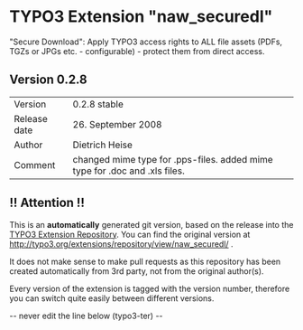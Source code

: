 # TYPO3 Extension "naw_securedl"
"Secure Download": Apply TYPO3 access rights to ALL file assets (PDFs, TGZs or JPGs etc. - configurable) - protect them from direct access.

## Version 0.2.8




<table>
	<tr><td>Version</td><td>0.2.8 stable</td></tr>
	<tr><td>Release date</td><td>26. September 2008</td></tr>
	<tr><td>Author</td><td>Dietrich Heise</td></tr>
	<tr><td>Comment</td><td> changed mime type for .pps-files.
 added mime type for .doc and .xls files.</td></tr>
</table>

## !! Attention !!
This is an **automatically** generated git version, based on the release into the [TYPO3 Extension Repository](http://www.typo3.org/extensions/).
You can find the original version at http://typo3.org/extensions/repository/view/naw_securedl/ .

It does not make sense to make pull requests as this repository has been created automatically from 3rd party, not from the original author(s).

Every version of the extension is tagged with the version number, therefore you can switch quite easily between different versions.


-- never edit the line below (typo3-ter) --